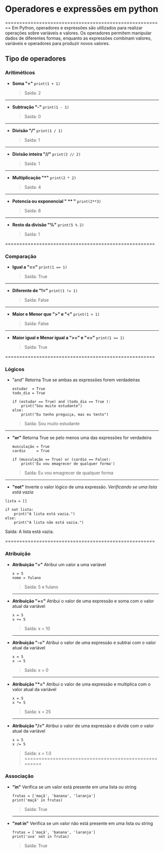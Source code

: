 # **Operadores e expressões em python**
========================================================
Em Python, operadores e expressões são utilizados para realizar operações sobre variáveis e valores. Os operadores permitem manipular dados de diferentes formas, enquanto as expressões combinam valores, variáveis e operadores para produzir novos valores.

## Tipo de operadores

### Aritiméticos

*   **Soma "+"**
`print(1 + 1)`
    >Saida: 2
***
*   **Subtração "-"**
`print(1 - 1)`
    >Saida: 0
***
*   **Divisão "/"**
`print(1 / 1)`
    >Saida: 1
***
*   **Divisão inteira "//"**
    `print(3 // 2)`
    > Saida: 1
***
*   **Multiplicação "*"**
    `print(2 * 2)`
    > Saida: 4
***
*   **Potencia ou exponencial " ** "**
    `print(2**3)`
    > Saida: 8
***
*   **Resto da divisão "%"**
    `print(5 % 2)`
    >Saída:  1

=====================================================
### Comparação

*   **Igual a "=="**
    `print(1 == 1)`
    >Saída: True
***
*   **Diferente de "!="**
    `print(1 != 1)`
    >Saída: False
***

*   **Maior e Menor que ">" e "<"**
    `print(1 > 1)`
    >Saída:  False
    
***

* **Maior igual e Menor igual a ">=" e "<="**
    `print(1 >= 1)`
    > Saída: True

=====================================================
### Lógicos

*   "and"
    Retorna True se ambas as expressões forem verdadeiras
    ```
    estudar  = True
    todo_dia = True

    if (estudar == True) and (todo_dia == True ):
        print("Sou muito estudante")
    else:
        print("Eu tenho preguiça, mas eu tento")
    ```
    > Saída: Sou muito estudante
***
*  **"or"**
    Retorna True se pelo menos uma das expressões for verdadeira
    ```
    musculação = True
    cardio     = True

    if (musculação == True) or (cardio == False):
        print('Eu vou emagrecer de qualquer forma')
    ```
    >Saída:  Eu vou emagrecer de qualquer forma
***
*   **"not"**
Inverte o valor lógico de uma expressão.
*Verificando se uma lista está vazia*
```
lista = []

if not lista:
    print("A lista está vazia.")
else:
    print("A lista não está vazia.")
```
Saída:  A lista está vazia.

=====================================================
### Atribuição

*   **Atribuição "="**
    Atribui um valor a uma variável
    ```
    x = 5
    nome = fulano
    ```
    > Saída: 5 e fulano

    ***
*   **Atribuição "+="**
    Atribui o valor de uma expressão e soma com o valor atual da variável
    ```
    x = 5
    x += 5
    ```
    >Saída:  x = 10
    ***
*   **Atribuição "-="**
    Atribui o valor de uma expressão e subtrai com o valor atual da variável
    ```
    x = 5
    x -= 5
    ```
    >Saída:  x = 0
    ***
*   **Atribuição "*="**
    Atribui o valor de uma expressão e multiplica com o valor atual da variável
    ```
    x = 5
    x *= 5
    ```
    > Saída:  x = 25
    ***
*   **Atribuição "/="**
    Atribui o valor de uma expressão e divide com o valor atual da variável
    ```
    x = 5
    x /= 5
    ```
    > Saída:  x = 1.0
=====================================================
### Associação

*   **"in"**
    Verifica se um valor está presente em uma lista ou string
    ```
    frutas = ['maçã', 'banana', 'laranja']
    print('maçã' in frutas)
    ```
    > Saída: True
    ***
*   **"not in"**
    Verifica se um valor não está presente em uma lista ou string
    ```
    frutas = ['maçã', 'banana', 'laranja']
    print('uva' not in frutas)
    ```
    > Saída: True